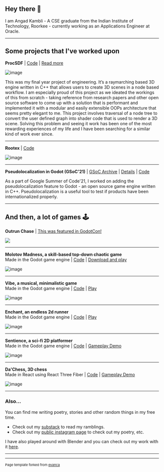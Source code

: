 ## Hey there 👋
I am Angad Kambli - A CSE graduate from the Indian Institute of Technology, Roorkee - currently working as an Applications Engineer at Oracle. 

---

## Some projects that I've worked upon

**ProcSDF** \| [Code](https://github.com/angad-k/ProcSDF) \| [Read more](https://www.angadkambli.com/ProcSDF/)

![image](https://github.com/user-attachments/assets/3ed55b41-605b-4a7b-a29c-b23f5afce804)

This was my final year project of engineering. It’s a raymarching based 3D engine written in C++ that allows users to create 3D scenes in a node based workflow. I am especially proud of this project as we ideated the workings of this from scratch - taking reference from research papers and other open source software to come up with a solution that is performant and implemented it with a modular and easily extensible OOPs architecture that seems pretty elegant to me. This project involves traversal of a node tree to convert the user defined graph into shader code that is used to render a 3D scene. Solving this problem and seeing it work has been one of the most rewarding experiences of my life and I have been searching for a similar kind of work ever since.

---

**Rootex** \| [Code](https://github.com/sdslabs/Rootex)

![image](https://github.com/user-attachments/assets/4df52e5c-48ee-435c-a0af-33f56dc70359)

---

**Pseudolocalization in Godot (GSoC'21)** \| [GSoC Archive](https://summerofcode.withgoogle.com/archive/2021/projects/4924604774088704) \| [Details](https://gist.github.com/angad-k/60a0d39882c5dff00e8b14183c96effb) \| [Code](https://github.com/godotengine/godot/pull/51395)

As a part of Google Summer of Code'21, I worked on adding the pseudolocalization feature to Godot - an open source game engine written in C++. Pseudolocalization is a useful tool to test if products have been internationalized properly.

---

## And then, a lot of games 🕹️

**Outrun Chase** \| [This was featured in GodotCon!](https://www.youtube.com/watch?v=CrOI5HUAPCg&t=7993s)

<img src="images/OutrunChase.png?raw=true"/>

---

**Molotov Madness, a skill-based top-down chaotic game** <br>
Made in the Godot game engine \| [Code](https://github.com/twaritwaikar/molotov-madness) \| [Download and play](https://twaritwaikar.itch.io/molotov-madness)

![image](https://github.com/user-attachments/assets/1086b7b6-463e-4002-b3de-7d8305eebc92)

---

**Vibe, a musical, minimalistic game** <br>
Made in the Godot game engine \| [Code](https://github.com/r41k0u/Vibe) \| [Play](https://angad-k.github.io/VibeWeb/)

![image](https://github.com/user-attachments/assets/648aad1e-29c3-4473-a6ab-941beee07f4e)

---

**Enchant, an endless 2d runner**  <br> 
Made in the Godot game engine \| [Code](https://github.com/angad-k/Enchant) \| [Play](https://mayankmittal1.github.io/enchant.github.io/)

![image](https://github.com/user-attachments/assets/16a1bdcf-b932-4f01-9485-cfebd5cb319f)

---

**Sentience, a sci-fi 2D platformer** <br> 
Made in the Godot game engine \| [Code](https://github.com/Org-Placeholder/Sentience) \| [Gameplay Demo](https://www.youtube.com/watch?v=a57FwxNgt0s)

![image](https://github.com/user-attachments/assets/14ce083e-c967-49ea-b47b-4327767a2430)

---

**Da'Chess, 3D chess** <br>
Made in React using React Three Fiber \| [Code](https://github.com/angad-k/crypto-chess) \| [Gameplay Demo](https://www.youtube.com/watch?v=yew42WeQ9-g)

![image](https://github.com/user-attachments/assets/3350ab44-34e5-46f9-91c0-dfc7db1c4f96)

--- 

### Also...

You can find me writing poetry, stories and other random things in my free time.

- Check out my [substack](https://kambli.substack.com/) to read my ramblings.
- Check out my [public instagram page](https://www.instagram.com/kambli.text/) to check out my poetry, etc.

I have also played around with Blender and you can check out my work with it [here](https://angad-k.github.io/Blender-miscellaneous/).

---




---
<p style="font-size:11px">Page template forked from <a href="https://github.com/evanca/quick-portfolio">evanca</a></p>
<!-- Remove above link if you don't want to attibute -->
